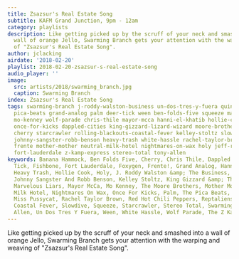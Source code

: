 ```yaml
---
title: Zsazsur's Real Estate Song
subtitle: KAFM Grand Junction, 9pm - 12am
category: playlists
description: Like getting picked up by the scruff of your neck and smashed into a
  wall of orange Jello, Swarming Branch gets your attention with the warping and weaving
  of "Zsazsur's Real Estate Song".
author: jclacking
airdate: '2018-02-20'
playlist: 2018-02-20-zsazsur-s-real-estate-song
audio_player: ''
image:
  src: artists/2018/swarming_branch.jpg
  caption: Swarming Branch
index: Zsazsur's Real Estate Song
tags: swarming-branch j-roddy-walston-business un-dos-tres-y-fuera quintron-miss-pussycat
  pica-beats grand-analog palm deer-tick ween ben-folds-five squeeze marvelous-liars
  mo-kenney wolf-parade chris-thile mayor-mcca hanni-el-khatib hollie-cook banana-hammock
  once-for-kicks dappled-cities king-gizzard-lizard-wizard moore-brothers red-hot-chili-peppers
  cherry starcrawler rolling-blackouts-coastal-fever kelley-stoltz slowdive fishbone
  johnny-sangster-robb-benson heavy-trash white-hassle rachel-taylor-brown foxygen
  frente mother-mother neutral-milk-hotel nightmares-on-wax holy jeff-rosenstock reptaliens
  fort-lauderdale z-kamp-express stereo-total tony-allen
keywords: Banana Hammock, Ben Folds Five, Cherry, Chris Thile, Dappled Cities, Deer
  Tick, Fishbone, Fort Lauderdale, Foxygen, Frente!, Grand Analog, Hanni El Khatib,
  Heavy Trash, Hollie Cook, Holy, J. Roddy Walston &amp; The Business, Jeff Rosenstock,
  Johnny Sangster And Robb Benson, Kelley Stoltz, King Gizzard &amp; The Lizard Wizard,
  Marvelous Liars, Mayor McCa, Mo Kenney, The Moore Brothers, Mother Mother, Neutral
  Milk Hotel, Nightmares On Wax, Once For Kicks, Palm, The Pica Beats, Quintron &amp;
  Miss Pussycat, Rachel Taylor Brown, Red Hot Chili Peppers, Reptaliens, Rolling Blackouts
  Coastal Fever, Slowdive, Squeeze, Starcrawler, Stereo Total, Swarming Branch, Tony
  Allen, Un Dos Tres Y Fuera, Ween, White Hassle, Wolf Parade, The Z Kamp Express
---
```

Like getting picked up by the scruff of your neck and smashed into a wall of orange Jello, Swarming Branch gets your attention with the warping and weaving of "Zsazsur's Real Estate Song".
